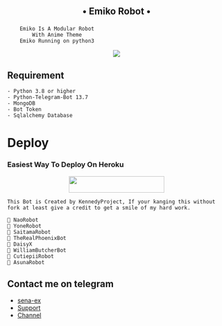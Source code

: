 <h2><p align="center">• Emiko Robot •</p></h2>

```
    Emiko Is A Modular Robot
        With Anime Theme
    Emiko Running on python3
```

<p align="center">
  <img src="https://telegra.ph/file/5a180a318e09d49295c8e.jpg">
</p>

## Requirement

```
- Python 3.8 or higher
- Python-Telegram-Bot 13.7
- MongoDB
- Bot Token
- Sqlalchemy Database
```

# Deploy

### Easiest Way To Deploy On Heroku 

<p align="center"><a href="https://heroku.com/deploy?template=https://github.com/kennedy-ex/EmikoRobot"> <img src="https://img.shields.io/badge/Deploy%20To%20Heroku-blue?style=for-the-badge&logo=heroku" width="220" height="38.45"/></a></p>

```
This Bot is Created by KennedyProject, If your kanging this without fork at least give a credit to get a smile of my hard work.
 
👤 NaoRobot
👤 YoneRobot
👤 SaitamaRobot 
👤 TheRealPhoenixBot
👤 DaisyX 
👤 WilliamButcherBot
👤 CutiepiiRobot
👤 AsunaRobot
```

## Contact me on telegram

- [sena-ex](https://t.me/excrybaby)
- [Support](https://t.me/emikosupport)
- [Channel](https://t.me/KennedyProject)
